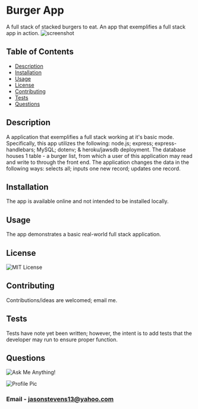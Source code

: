 # Burger App
A full stack of stacked burgers to eat. An app that exemplifies a full stack app in action.
![screenshot](https://github.com/jasonstevens13/burger/blob/master/assets/imgs/burgerapp.jpg)


## Table of Contents
  * [Description](#description)
  * [Installation](#installation)
  * [Usage](#usage)
  * [License](#licesnse)
  * [Contributing](#contributing)
  * [Tests](#tests)
  * [Questions](#questions)
  
  
## Description
  A application that exemplifies a full stack working at it's basic mode. Specifically, this app utilizes the following: node.js; express; express-handlebars; MySQL; dotenv; & heroku/jawsdb deployment. The database houses 1 table - a burger list, from which a user of this application may read and write to through the front end. The application changes the data in the following ways: selects all; inputs one new record; updates one record. 

## Installation
  The app is available online and not intended to be installed locally.
  
## Usage
  The app demonstrates a basic real-world full stack application.

## License 
  ![MIT License](https://img.shields.io/badge/License-MIT-green)
  
## Contributing
  Contributions/ideas are welcomed; email me.
  
## Tests 
  Tests have note yet been written; however, the intent is to add tests that the developer may run to ensure proper function.
  
## Questions
  ![Ask Me Anything!](https://img.shields.io/badge/Ask%20me-anything-1abc9c.svg)
  
  ![Profile Pic](https://avatars.githubusercontent.com/jasonstevens13)
  
### Email - jasonstevens13@yahoo.com
  
  

